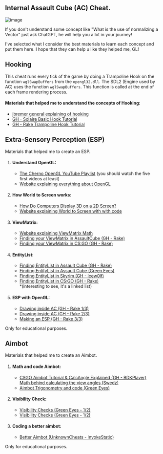 <h2>Internal Assault Cube (AC) Cheat.</h2>

![image](https://github.com/exd02/AssaultCubeInternal/assets/62575526/f9541a70-1cfc-42da-ab15-485c9d67c3f8)

<p>If you don't understand some concept like "What is the use of normalizing a Vector" just ask ChatGPT, he will help you a lot in your journey!</p>
<p>I've selected what I consider the best materials to learn each concept and put them here. I hope that they can help u like they helped me, GL!</p>

<section>
    <h2>Hooking</h2>
    <p>This cheat runs every tick of the game by doing a Trampoline Hook on the function <code>wglSwapBuffers</code> from the <code>opengl32.dll</code>. The SDL2 (Engine used by AC) uses the function <code>wglSwapBuffers</code>. This function is called at the end of each frame rendering process.</p>
    <h4>Materials that helped me to understand the concepts of Hooking:</h4>
    <ul>
        <li><a href="http://jbremer.org/x86-api-hooking-demystified/">jbremer general explaining of hooking</a></li>
        <li><a href="https://youtu.be/jTl3MFVKSUM">GH - Solaire Basic Hook Tutorial</a></li>
        <li><a href="https://youtu.be/HLh_9qOkzy0">GH - Rake Trampoline Hook Tutorial</a></li>
    </ul>
</section>

<section>
    <h2>Extra-Sensory Perception (ESP)</h2>
    <p>Materials that helped me to create an ESP.</p>
    <ol>
        <li>
            <h4>Understand OpenGL:</h4>
            <ul>
                <li><a href="https://youtu.be/W3gAzLwfIP0?list=PLlrATfBNZ98foTJPJ_Ev03o2oq3-GGOS2">The Cherno OpenGL YouTube Playlist</a> (you should watch the five first videos at least)</li>
                <li><a href="https://learnopengl.com/Getting-started/OpenGL">Website explaining everything about OpenGL</a></li>
            </ul>
        </li>
        <li>
            <h4>How World to Screen works:</h4>
            <ul>
                <li><a href="https://www.youtube.com/watch?v=eoXn6nwV694">How Do Computers Display 3D on a 2D Screen?</a></li>
                <li><a href="https://www.codereversing.com/archives/530">Website explaining World to Screen with with code</a></li>
            </ul>
        </li>
        <li>
            <h4>ViewMatrix:</h4>
            <ul>
                <li><a href="https://siware.dev/009-transformation-notes/">Website explaining ViewMatrix Math</a></li>
                <li><a href="https://youtu.be/-WL1Gpe9VRo">Finding your ViewMatrix in AssaultCube (GH - Rake)</a></li>
                <li><a href="https://youtu.be/crT9zGviqVs">Finding your ViewMatrix in CS:GO (GH - Rake)</a></li>
            </ul>
        </li>
        <li>
            <h4>EntityList:</h4>
            <ul>
                <li><a href="https://youtu.be/TCu0qSivXUc">Finding EntityList in Assault Cube (GH - Rake)</a></li>
                <li><a href="https://youtu.be/-wYVIJWhPDM">Finding EntityList in Assault Cube (Green Eyes)</a></li>
                <li><a href="https://youtu.be/aYN7IjGubuY">Finding EntityList in Skyrim (GH - Icew0lf)</a></li>
                <li><a href="https://youtu.be/oXlOboQURy0">Finding EntityList in CS:GO (GH - Rake)</a></li> *(interesting to see, it's a linked list)
            </ul>
        </li>
        <li>
            <h4>ESP with OpenGL:</h4>
            <ul>
                <li><a href="https://youtu.be/dEgva5-OsSY">Drawing inside AC (GH - Rake 1/3)</a></li>
                <li><a href="https://youtu.be/6JV0dmLWMNs">Drawing inside AC (GH - Rake 2/3)</a></li>
                <li><a href="https://youtu.be/kGDKQXgxIrY">Making an ESP (GH - Rake 3/3)</a></li>
            </ul>
        </li>
    </ol>
    <p>Only for educational purposes.</p>
</section>

<section>
    <h2>Aimbot</h2>
    <p>Materials that helped me to create an Aimbot.</p>
    <ol>
        <li>
            <h4>Math and code Aimbot:</h4>
            <ul>
                <li><a href="https://youtu.be/sDd8aBCCBbA">CSGO Aimbot Tutorial & CalcAngle Explained (GH - BDKPlayer)</a></li
                <li><a href="https://youtu.be/k8zx_u22dkk">Math behind calculating the view angles (Swedz)</a></li>
                <li><a href="https://youtu.be/0oSo_khxaBk">Aimbot Trigonometry and code (Green Eyes)</a></li>
            </ul>
        </li>
        <li>
            <h4>Visibility Check:</h4>
            <ul>
                <li><a href="https://youtu.be/ANH0OySHPWQ">Visibility Checks (Green Eyes - 1/2)</a></li>
                <li><a href="https://youtu.be/Mhjw1OdPVX8">Visibility Checks (Green Eyes - 1/2)</a></li>
            </ul>
        </li>
        <li>
            <h4>Coding a better aimbot:</h4>
            <ul>
                <li><a href="https://www.unknowncheats.me/forum/counterstrike-global-offensive/137492-math-behind-hack-1-coding-better-aimbot-stop-using-calcangle.html">Better Aimbot (UnknownCheats - InvokeStatic)</a></li>
            </ul>
        </li>
    </ol>
    <p>Only for educational purposes.</p>
</section>
